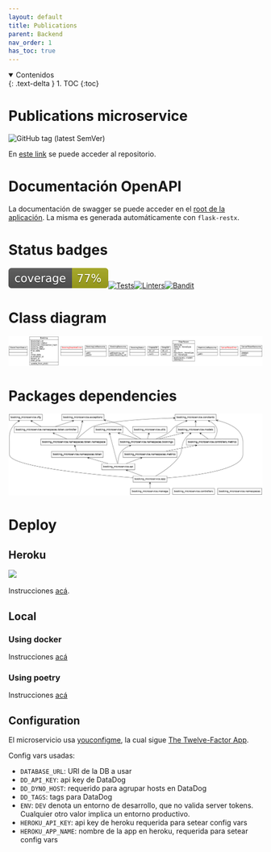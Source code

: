 ```yaml
---
layout: default
title: Publications
parent: Backend
nav_order: 1
has_toc: true
---
```


<details open markdown="block">
  <summary>
	Contenidos
  </summary>
  {: .text-delta }
1. TOC
{:toc}
</details>

# Publications microservice
![GitHub tag (latest SemVer)](https://img.shields.io/github/v/tag/7552-2020C2-grupo5/bookings-microservice)

En [este link](https://github.com/7552-2020C2-grupo5/bookings-microservice) se puede acceder al repositorio.

# Documentación OpenAPI
La documentación de swagger se puede acceder en el [root de la aplicación](https://bookbnb5-publications.herokuapp.com). La misma es generada automáticamente con `flask-restx`.

# Status badges
![](https://raw.githubusercontent.com/7552-2020C2-grupo5/bookings-microservice/master/coverage-badge.svg)[![Tests](https://github.com/7552-2020C2-grupo5/bookings-microservice/actions/workflows/tests.yml/badge.svg)](https://github.com/7552-2020C2-grupo5/bookings-microservice/actions/workflows/tests.yml)[![Linters](https://github.com/7552-2020C2-grupo5/bookings-microservice/actions/workflows/linters.yml/badge.svg)](https://github.com/7552-2020C2-grupo5/bookings-microservice/actions/workflows/linters.yml)[![Bandit](https://github.com/7552-2020C2-grupo5/bookings-microservice/actions/workflows/bandit.yml/badge.svg)](https://github.com/7552-2020C2-grupo5/bookings-microservice/actions/workflows/bandit.yml)

# Class diagram
![](https://github.com/7552-2020C2-grupo5/bookings-microservice/blob/master/docs/images/project_classes.png?raw=true)

# Packages dependencies
![](https://github.com/7552-2020C2-grupo5/bookings-microservice/blob/master/docs/images/packages_dependencies.png?raw=true)

# Deploy
## Heroku
![](https://heroku-badge.herokuapp.com/?app=bookbnb5-bookings-microservice)

Instrucciones [acá](https://github.com/7552-2020C2-grupo5/bookings-microservice#deploy-to-heroku).

## Local
### Using docker
Instrucciones [acá](https://github.com/7552-2020C2-grupo5/bookings-microservice#docker)

### Using poetry
Instrucciones [acá](https://github.com/7552-2020C2-grupo5/bookings-microservice#running-locally)

## Configuration
El microservicio usa [youconfigme](https://crossnox.github.io/YouConfigMe/), la cual sigue [The Twelve-Factor App](https://12factor.net/config).

Config vars usadas:
- `DATABASE_URL`: URI de la DB a usar
- `DD_API_KEY`: api key de DataDog
- `DD_DYNO_HOST`: requerido para agrupar hosts en DataDog
- `DD_TAGS`: tags para DataDog
- `ENV`: `DEV` denota un entorno de desarrollo, que no valida server tokens. Cualquier otro valor implica un entorno productivo.
- `HEROKU_API_KEY`: api key de heroku requerida para setear config vars
- `HEROKU_APP_NAME`: nombre de la app en heroku, requerida para setear config vars
